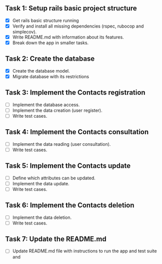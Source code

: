 # 

## Task 1: Setup rails basic project structure
- [X] Get rails basic structure running
- [X] Verify and install all missing dependencies (rspec, rubocop and simplecov).
- [X] Write README.md with information about its features.
- [X] Break down the app in smaller tasks.

## Task 2: Create the database
- [X] Create the database model.
- [X] Migrate database with its restrictions

## Task 3: Implement the Contacts registration
- [ ] Implement the database access.
- [ ] Implement the data creation (user register).
- [ ] Write test cases.

## Task 4: Implement the Contacts consultation
- [ ] Implement the data reading (user consultation).
- [ ] Write test cases.

## Task 5: Implement the Contacts update
- [ ] Define which attributes can be updated.
- [ ] Implement the data update.
- [ ] Write test cases.

## Task 6: Implement the Contacts deletion
- [ ] Implement the data deletion.
- [ ] Write test cases.

## Task 7: Update the README.md
- [ ] Update README.md file with instructions to run the app and test suite and 
